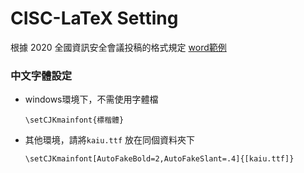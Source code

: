 CISC-LaTeX Setting
=============

根據 2020 全國資訊安全會議投稿的格式規定 [word範例](https://cisc2020.ccisa.org.tw/CISC2020_format-0121rev.doc)


### 中文字體設定

* windows環境下，不需使用字體檔
  ```
  \setCJKmainfont{標楷體}
  ```

* 其他環境，請將`kaiu.ttf` 放在同個資料夾下
  ```
  \setCJKmainfont[AutoFakeBold=2,AutoFakeSlant=.4]{[kaiu.ttf]}
  ```